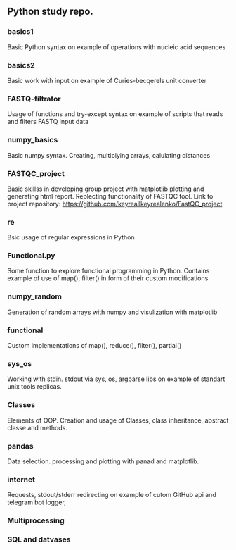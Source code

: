 ## Python study repo.

### basics1 
Basic Python syntax on example of operations with nucleic acid sequences

### basics2 
Basic work with input on example of Curies-becqerels unit converter

### FASTQ-filtrator 
Usage of functions and try-except syntax on example of scripts that reads and filters FASTQ input data

### numpy_basics 
Basic numpy syntax. Creating, multiplying arrays, calulating distances

### FASTQC_project 
Basic skillss in  developing group project with matplotlib plotting and generating html report. Replecting functionality of FASTQC tool.
Link to project repository:
https://github.com/keyreallkeyrealenko/FastQC_project

### re
Bsic usage of regular expressions in Python


### Functional.py
Some function to explore functional programming in Python.
Contains example of use of map(), filter() in form of their custom modifications


### numpy_random
Generation of random arrays with numpy and visulization with matplotlib


### functional
Custom implementations of map(), reduce(), filter(), partial()


### sys_os
Working with stdin. stdout via sys, os, argparse libs on example of standart unix tools replicas.


### Classes
Elements of OOP. Creation and usage of Classes, class inheritance, abstract classe and methods.


### pandas
Data selection. processing and plotting with panad and matplotlib.

### internet
Requests, stdout/stderr redirecting on example of cutom GitHub api and telegram bot logger,


### Multiprocessing


### SQL and datvases
